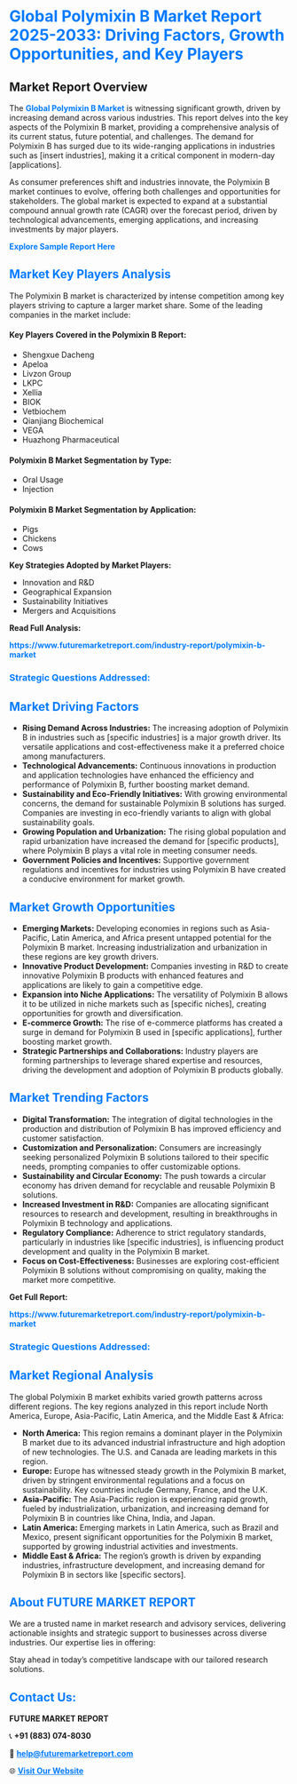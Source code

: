 <h1 style="color: #007BFF;">Global Polymixin B Market Report 2025-2033: Driving Factors, Growth Opportunities, and Key Players</h1>

<section id="overview">
<h2>Market Report Overview</h2>
<p>The <a href="https://www.futuremarketreport.com/industry-report/polymixin-b-market" style="color: #007BFF; text-decoration: none;"><strong>Global Polymixin B Market</strong></a> is witnessing significant growth, driven by increasing demand across various industries. This report delves into the key aspects of the Polymixin B market, providing a comprehensive analysis of its current status, future potential, and challenges. The demand for Polymixin B has surged due to its wide-ranging applications in industries such as [insert industries], making it a critical component in modern-day [applications].</p>
<p>As consumer preferences shift and industries innovate, the Polymixin B market continues to evolve, offering both challenges and opportunities for stakeholders. The global market is expected to expand at a substantial compound annual growth rate (CAGR) over the forecast period, driven by technological advancements, emerging applications, and increasing investments by major players.</p>
</section>

<section id="overview">
<p><a href="https://www.futuremarketreport.com/request-sample/reportId=109404" style="color: #007BFF; text-decoration: none;"><strong>Explore Sample Report Here</strong></a></p>
</section>

<section id="key-players">
<h2 style="color: #007BFF;">Market Key Players Analysis</h2>
<p>The Polymixin B market is characterized by intense competition among key players striving to capture a larger market share. Some of the leading companies in the market include:</p>
<h4>Key Players Covered in the Polymixin B Report:</h4>
<ul><li>Shengxue Dacheng</li><li>Apeloa</li><li>Livzon Group</li><li>LKPC</li><li>Xellia</li><li>BIOK</li><li>Vetbiochem</li><li>Qianjiang Biochemical</li><li>VEGA</li><li>Huazhong Pharmaceutical</li></ul>
<h4>Polymixin B Market Segmentation by Type:</h4>
<ul><li>Oral Usage</li><li>Injection</li></ul>

<h4>Polymixin B Market Segmentation by Application:</h4>
<ul><li>Pigs</li><li>Chickens</li><li>Cows</li></ul>
<p><strong>Key Strategies Adopted by Market Players:</strong></p>
<ul>
<li>Innovation and R&D</li>
<li>Geographical Expansion</li>
<li>Sustainability Initiatives</li>
<li>Mergers and Acquisitions</li>
</ul>
</section>

<section>
<p><strong>Read Full Analysis: </strong></p><a href="https://www.futuremarketreport.com/industry-report/polymixin-b-market" style="color: #007BFF; text-decoration: none;"><strong>https://www.futuremarketreport.com/industry-report/polymixin-b-market</strong></a>
<h3 style="color: #007BFF;">Strategic Questions Addressed:</h3>
</section>

<section id="driving-factors">
<h2 style="color: #007BFF;">Market Driving Factors</h2>
<ul>
<li><strong>Rising Demand Across Industries:</strong> The increasing adoption of Polymixin B in industries such as [specific industries] is a major growth driver. Its versatile applications and cost-effectiveness make it a preferred choice among manufacturers.</li>
<li><strong>Technological Advancements:</strong> Continuous innovations in production and application technologies have enhanced the efficiency and performance of Polymixin B, further boosting market demand.</li>
<li><strong>Sustainability and Eco-Friendly Initiatives:</strong> With growing environmental concerns, the demand for sustainable Polymixin B solutions has surged. Companies are investing in eco-friendly variants to align with global sustainability goals.</li>
<li><strong>Growing Population and Urbanization:</strong> The rising global population and rapid urbanization have increased the demand for [specific products], where Polymixin B plays a vital role in meeting consumer needs.</li>
<li><strong>Government Policies and Incentives:</strong> Supportive government regulations and incentives for industries using Polymixin B have created a conducive environment for market growth.</li>
</ul>
</section>

<section id="growth-opportunities">
<h2 style="color: #007BFF;">Market Growth Opportunities</h2>
<ul>
<li><strong>Emerging Markets:</strong> Developing economies in regions such as Asia-Pacific, Latin America, and Africa present untapped potential for the Polymixin B market. Increasing industrialization and urbanization in these regions are key growth drivers.</li>
<li><strong>Innovative Product Development:</strong> Companies investing in R&D to create innovative Polymixin B products with enhanced features and applications are likely to gain a competitive edge.</li>
<li><strong>Expansion into Niche Applications:</strong> The versatility of Polymixin B allows it to be utilized in niche markets such as [specific niches], creating opportunities for growth and diversification.</li>
<li><strong>E-commerce Growth:</strong> The rise of e-commerce platforms has created a surge in demand for Polymixin B used in [specific applications], further boosting market growth.</li>
<li><strong>Strategic Partnerships and Collaborations:</strong> Industry players are forming partnerships to leverage shared expertise and resources, driving the development and adoption of Polymixin B products globally.</li>
</ul>
</section>

<section id="trending-factors">
<h2 style="color: #007BFF;">Market Trending Factors</h2>
<ul>
<li><strong>Digital Transformation:</strong> The integration of digital technologies in the production and distribution of Polymixin B has improved efficiency and customer satisfaction.</li>
<li><strong>Customization and Personalization:</strong> Consumers are increasingly seeking personalized Polymixin B solutions tailored to their specific needs, prompting companies to offer customizable options.</li>
<li><strong>Sustainability and Circular Economy:</strong> The push towards a circular economy has driven demand for recyclable and reusable Polymixin B solutions.</li>
<li><strong>Increased Investment in R&D:</strong> Companies are allocating significant resources to research and development, resulting in breakthroughs in Polymixin B technology and applications.</li>
<li><strong>Regulatory Compliance:</strong> Adherence to strict regulatory standards, particularly in industries like [specific industries], is influencing product development and quality in the Polymixin B market.</li>
<li><strong>Focus on Cost-Effectiveness:</strong> Businesses are exploring cost-efficient Polymixin B solutions without compromising on quality, making the market more competitive.</li>
</ul>
</section>

<section>
<p><strong>Get Full Report: </strong></p><a href="https://www.futuremarketreport.com/industry-report/polymixin-b-market" style="color: #007BFF; text-decoration: none;"><strong>https://www.futuremarketreport.com/industry-report/polymixin-b-market</strong></a>
<h3 style="color: #007BFF;">Strategic Questions Addressed:</h3>
</section>


<section id="regional-analysis">
<h2 style="color: #007BFF;">Market Regional Analysis</h2>
<p>The global Polymixin B market exhibits varied growth patterns across different regions. The key regions analyzed in this report include North America, Europe, Asia-Pacific, Latin America, and the Middle East & Africa:</p>
<ul>
<li><strong>North America:</strong> This region remains a dominant player in the Polymixin B market due to its advanced industrial infrastructure and high adoption of new technologies. The U.S. and Canada are leading markets in this region.</li>
<li><strong>Europe:</strong> Europe has witnessed steady growth in the Polymixin B market, driven by stringent environmental regulations and a focus on sustainability. Key countries include Germany, France, and the U.K.</li>
<li><strong>Asia-Pacific:</strong> The Asia-Pacific region is experiencing rapid growth, fueled by industrialization, urbanization, and increasing demand for Polymixin B in countries like China, India, and Japan.</li>
<li><strong>Latin America:</strong> Emerging markets in Latin America, such as Brazil and Mexico, present significant opportunities for the Polymixin B market, supported by growing industrial activities and investments.</li>
<li><strong>Middle East & Africa:</strong> The region’s growth is driven by expanding industries, infrastructure development, and increasing demand for Polymixin B in sectors like [specific sectors].</li>
</ul>
</section>

<footer>
<h2 style="color: #007BFF;">About FUTURE MARKET REPORT</h2>
<p>We are a trusted name in market research and advisory services, delivering actionable insights and strategic support to businesses across diverse industries. Our expertise lies in offering:</p>

<p>Stay ahead in today’s competitive landscape with our tailored research solutions.</p>

<h2 style="color: #007BFF;">Contact Us:</h2>
<p><strong>FUTURE MARKET REPORT</strong></p>
<p>📞 <strong>+91 (883) 074-8030</strong></p>
<p>📧 <strong><a href="mailto:help@futuremarketreport.com" style="color: #007BFF;">help@futuremarketreport.com</a></strong></p>
<p>🌐 <strong><a href="https://www.futuremarketreport.com/" style="color: #007BFF;">Visit Our Website</a></strong></p>
</footer>